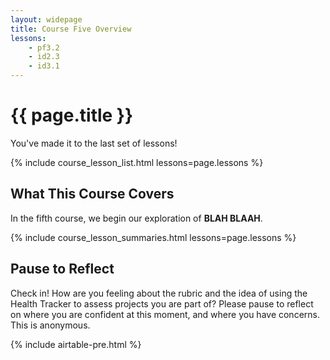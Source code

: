 ```yaml
---
layout: widepage
title: Course Five Overview
lessons:
    - pf3.2
    - id2.3
    - id3.1
---
```


# {{ page.title }}

You've made it to the last set of  lessons!

{% include course_lesson_list.html lessons=page.lessons %}

## What This Course Covers

In the fifth course, we begin our exploration of **BLAH BLAAH**. 

{% include course_lesson_summaries.html lessons=page.lessons %}

## Pause to Reflect

 Check in! How are you feeling about the rubric and the idea of using the Health Tracker to assess projects you are part of? Please pause to reflect on where you are confident at this moment, and where you have concerns. This is anonymous.

{% include airtable-pre.html %}

